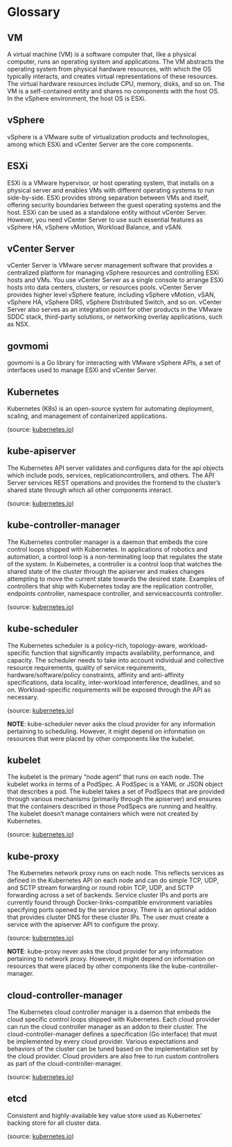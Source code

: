 # Glossary

## VM

A virtual machine (VM) is a software computer that, like a physical computer, runs an operating system and applications. The VM abstracts the operating system from physical hardware resources, with which the OS typically interacts, and creates virtual representations of these resources.
The virtual hardware resources include CPU, memory, disks, and so on. The VM is a self-contained entity and shares no components with the host OS.
In the vSphere environment, the host OS is ESXi.

## vSphere

vSphere is a VMware suite of virtualization products and technologies, among which ESXi and vCenter Server are the core components.

## ESXi

ESXi is a VMware hypervisor, or host operating system, that installs on a physical server and enables VMs with different operating systems to run side-by-side. ESXi provides strong separation between VMs and itself, offering security boundaries between the guest operating systems and the host.
ESXi can be used as a standalone entity without vCenter Server. However, you need vCenter Server to use such essential features as vSphere HA, vSphere vMotion, Workload Balance, and vSAN.

## vCenter Server

vCenter Server is VMware server management software that provides a centralized platform for managing vSphere resources and controlling ESXi hosts and VMs. You use vCenter Server as a single console to arrange ESXi hosts into data centers, clusters, or resources pools. vCenter Server provides higher level vSphere feature, including vSphere vMotion, vSAN, vSphere HA, vSphere DRS, vSphere Distributed Switch, and so on. vCenter Server also serves as an integration point for other products in the VMware SDDC stack, third-party solutions, or networking overlay applications, such as NSX.

## govmomi

govmomi is a Go library for interacting with VMware vSphere APIs, a set of interfaces used to manage ESXi and vCenter Server.

## Kubernetes

Kubernetes (K8s) is an open-source system for automating deployment, scaling, and management of containerized applications.

(source: [kubernetes.io](https://kubernetes.io/))

## kube-apiserver

The Kubernetes API server validates and configures data for the api objects which include pods, services, replicationcontrollers, and others.
The API Server services REST operations and provides the frontend to the cluster’s shared state through which all other components interact.

(source: [kubernetes.io](https://kubernetes.io/))

## kube-controller-manager

The Kubernetes controller manager is a daemon that embeds the core control loops shipped with Kubernetes. In applications of robotics and automation,
a control loop is a non-terminating loop that regulates the state of the system. In Kubernetes, a controller is a control loop that watches the
shared state of the cluster through the apiserver and makes changes attempting to move the current state towards the desired state. Examples of
controllers that ship with Kubernetes today are the replication controller, endpoints controller, namespace controller, and serviceaccounts controller.

(source: [kubernetes.io](https://kubernetes.io/))

## kube-scheduler

The Kubernetes scheduler is a policy-rich, topology-aware, workload-specific function that significantly impacts availability, performance, and capacity.
The scheduler needs to take into account individual and collective resource requirements, quality of service requirements, hardware/software/policy
constraints, affinity and anti-affinity specifications, data locality, inter-workload interference, deadlines, and so on. Workload-specific requirements
will be exposed through the API as necessary.

(source: [kubernetes.io](https://kubernetes.io/))

**NOTE**: kube-scheduler never asks the cloud provider for any information pertaining to scheduling. However, it might depend on information on resources
that were placed by other components like the kubelet.

## kubelet

The kubelet is the primary “node agent” that runs on each node. The kubelet works in terms of a PodSpec. A PodSpec is a YAML or JSON object that
describes a pod. The kubelet takes a set of PodSpecs that are provided through various mechanisms (primarily through the apiserver) and ensures
that the containers described in those PodSpecs are running and healthy. The kubelet doesn’t manage containers which were not created by Kubernetes.

(source: [kubernetes.io](https://kubernetes.io/))

## kube-proxy

The Kubernetes network proxy runs on each node. This reflects services as defined in the Kubernetes API on each node and can do simple TCP, UDP,
and SCTP stream forwarding or round robin TCP, UDP, and SCTP forwarding across a set of backends. Service cluster IPs and ports are currently found
through Docker-links-compatible environment variables specifying ports opened by the service proxy. There is an optional addon that provides cluster DNS
for these cluster IPs. The user must create a service with the apiserver API to configure the proxy.

(source: [kubernetes.io](https://kubernetes.io/))

**NOTE**: kube-proxy never asks the cloud provider for any information pertaining to network proxy. However, it might depend on information on resources
that were placed by other components like the kube-controller-manager.

## cloud-controller-manager

The Kubernetes cloud controller manager is a daemon that embeds the cloud specific control loops shipped with Kubernetes. Each cloud provider can run
the cloud controller manager as an addon to their cluster. The cloud-controller-manager defines a specification (Go interface) that must be implemented
by every cloud provider. Various expectations and behaviors of the cluster can be tuned based on the implementation set by the cloud provider.
Cloud providers are also free to run custom controllers as part of the cloud-controller-manager.

(source: [kubernetes.io](https://kubernetes.io/))

## etcd

Consistent and highly-available key value store used as Kubernetes’ backing store for all cluster data.

(source: [kubernetes.io](https://kubernetes.io/))

